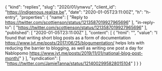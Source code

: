 {
  "kind": "replies",
  "slug": "2020/01/ynwvu",
  "client_id": "https://indigenous.realize.be",
  "date": "2020-01-05T23:11:00Z",
  "h": "h-entry",
  "properties": {
    "name": [
      "Reply to https://twitter.com/scottjenson/status/1213587019927965696"
    ],
    "in-reply-to": [
      "https://twitter.com/scottjenson/status/1213587019927965696"
    ],
    "published": [
      "2020-01-05T23:11:00Z"
    ],
    "content": [
      {
        "html": "",
        "value": "I found that writing short blog posts as a form of documentation https://www.jvt.me/posts/2017/06/25/blogumentation/ helps lots with reducing the barrier to blogging, as well as writing one post a day for Nablopomo https://www.jvt.me/posts/2019/11/01/national-blog-post-month/"
      }
    ],
    "syndication": [
      "https://twitter.com/JamieTanna/status/1214002995828015104"
    ]
  }
}
